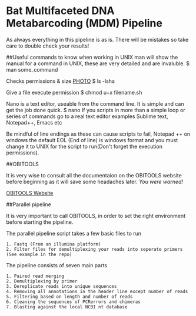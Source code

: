# Bat Multifaceted DNA Metabarcoding (MDM) Pipeline

As always everything in this pipeline is as is. There will be mistakes so take care to double check your
results!

##Useful commands to know when working in UNIX
man will show the manual for a command in UNIX, these are very detailed and are invaluble.
    $ man some_command

Checks permissions & size
[PHOTO](http://linuxcommand.org/images/file_permissions.png)
    $ ls -lsha    

   
Give a file execute permission
    $ chmod u+x filename.sh

Nano is a text editor, useable from the command line. It is simple and can get the job done quick.
    $ nano 
If you scripts in more than a simple loop or series of commands go to a real text editor
examples Sublime text, Notepad++, Emacs etc

Be mindful of line endings as these can cause scripts to fail, Notepad ++ on windows the default EOL (End of 
line) is windows format and you must change it to UNIX for the script to run(Don't forget the execution permissions).

##OBITOOLS

It is very wise to consult all the documentaion on the OBITOOLS website before beginning as it will save 
some headaches later. *You were warned!*

[OBITOOLS Website](http://metabarcoding.org/obitools/doc/)

##Parallel pipeline

It is very important to call OBITOOLS, in order to set the right environment before starting the pipeline.

The parallel pipeline script takes a few basic files to run 

	1. Fastq (From an illumina platform)
	2. Filter files for demultiplexing your reads into seperate primers (See example in the repo)


The pipeline consists of seven main parts

	1. Paired read merging 
	2. Demultiplexing by primer
	3. Dereplicate reads into unique sequences
	4. Removing all annotations in the header line except number of reads
	5. Filtering based on length and number of reads
	6. Cleaning the sequences of PCRerrors and chimeras
	7. Blasting against the local NCBI nt database
